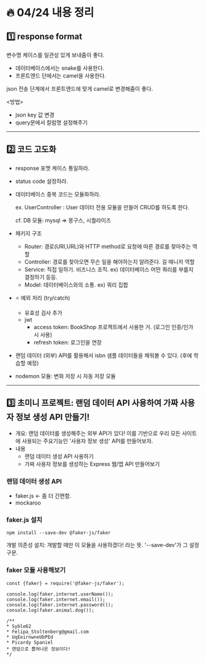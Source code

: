 # 🔥 04/24 내용 정리
## 1️⃣ response format

변수명 케이스를 일관성 있게 보내줌이 좋다.
- 데이터베이스에서는 snake를 사용한다.
- 프론트엔드 단에서는 camel을 사용한다.

json 전송 단계에서 프론트엔드에 맞게 camel로 변경해줌이 좋다.

<방법>
- json key 값 변경
- query문에서 칼럼명 설정해주기

---

## :two: 코드 고도화

- response 포맷 케이스 통일하라. 
- status code 설정하라.

- 데이터베이스 중복 코드는 모듈화하라.

  ex. UserController : User 데이터 전용 모듈을 만들어 CRUD를 하도록 한다.

  cf. DB 모듈: mysql => 몽구스, 시퀄라이즈

- 패키지 구조
  - Router: 경로(URI,URL)와 HTTP method로 요청에 따른 경로를 찾아주는 역할
  - Controller: 경로를 찾아오면 무슨 일을 해야하는지 알려준다. 길 매니저 역할
  - Service: 직접 일하기. 비즈니스 조직. ex) 데이터베이스 어떤 쿼리를 부를지 결정하기 등등.
  - Model: 데이터베이스와의 소통. ex) 쿼리 집합

- :star: 예외 처리 (try/catch)
  - 유효성 검사 추가
  - jwt
    - access token: BookShop 프로젝트에서 사용한 거. (로그인 인증/인가 시 사용)
    - refresh token: 로그인을 연장

- 랜덤 데이터 (외부) API를 활용해서 isbn 샘플 데이터들을 채워볼 수 있다. (후에 학습할 예정)
- nodemon 모듈: 변화 저장 시 자동 저장 모듈 

---

## :three: 초미니 프로젝트: 랜덤 데이터 API 사용하여 가짜 사용자 정보 생성 API 만들기!

- 개요: 랜덤 데이터를 생성해주는 외부 API가 있다! 이를 기반으로 우리 모든 사이트에 사용되는 주요기능인 '사용자 정보 생성' API를 만들어보자.
- 내용
  - 랜덤 데이터 생성 API 사용하기
  - 가짜 사용자 정보를 생성하는 Express 웹/앱 API 만들어보기

### 랜덤 데이터 생성 API

- faker.js ← 좀 더 간편함.
- mockaroo

### faker.js 설치

```
npm install --save-dev @faker-js/faker
```

개발 의존성 설치: 개발할 때만 이 모듈을 사용하겠다! 라는 뜻. '--save-dev'가 그 설정 구문.

### faker 모듈 사용해보기

```
const {faker} = require('@faker-js/faker');

console.log(faker.internet.userName());
console.log(faker.internet.email());
console.log(faker.internet.password());
console.log(faker.animal.dog());

/**
* Syble62
* Felipa_Stoltenberg@gmail.com
* UqEeirnwneUbPEd
* Picardy Spaniel
* 랜덤으로 뽑혀나온 정보이다!
*/
```
